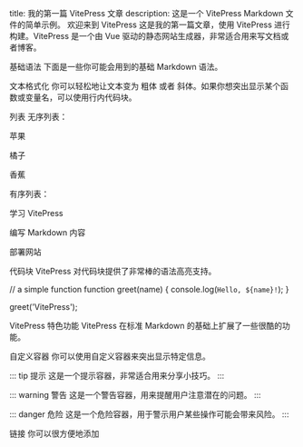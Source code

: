 title: 我的第一篇 VitePress 文章 description: 这是一个 VitePress Markdown 文件的简单示例。
欢迎来到 VitePress
这是我的第一篇文章，使用 VitePress 进行构建。VitePress 是一个由 Vue 驱动的静态网站生成器，非常适合用来写文档或者博客。

基础语法
下面是一些你可能会用到的基础 Markdown 语法。

文本格式化
你可以轻松地让文本变为 粗体 或者 斜体。如果你想突出显示某个函数或变量名，可以使用行内代码块。

列表
无序列表：

苹果

橘子

香蕉

有序列表：

学习 VitePress

编写 Markdown 内容

部署网站

代码块
VitePress 对代码块提供了非常棒的语法高亮支持。

// a simple function
function greet(name) {
console.log(`Hello, ${name}!`);
}

greet('VitePress');

VitePress 特色功能
VitePress 在标准 Markdown 的基础上扩展了一些很酷的功能。

自定义容器
你可以使用自定义容器来突出显示特定信息。

::: tip 提示
这是一个提示容器，非常适合用来分享小技巧。
:::

::: warning 警告
这是一个警告容器，用来提醒用户注意潜在的问题。
:::

::: danger 危险
这是一个危险容器，用于警示用户某些操作可能会带来风险。
:::

链接
你可以很方便地添加